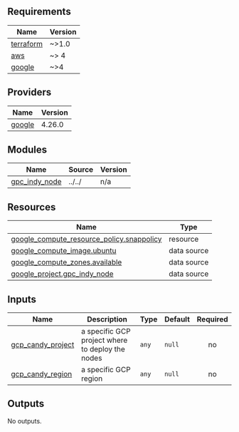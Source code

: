 <!-- BEGIN_TF_DOCS -->
## Requirements

| Name | Version |
|------|---------|
| <a name="requirement_terraform"></a> [terraform](#requirement\_terraform) | ~>1.0 |
| <a name="requirement_aws"></a> [aws](#requirement\_aws) | ~> 4 |
| <a name="requirement_google"></a> [google](#requirement\_google) | ~>4 |

## Providers

| Name | Version |
|------|---------|
| <a name="provider_google"></a> [google](#provider\_google) | 4.26.0 |

## Modules

| Name | Source | Version |
|------|--------|---------|
| <a name="module_gpc_indy_node"></a> [gpc\_indy\_node](#module\_gpc\_indy\_node) | ../../ | n/a |

## Resources

| Name | Type |
|------|------|
| [google_compute_resource_policy.snappolicy](https://registry.terraform.io/providers/hashicorp/google/latest/docs/resources/compute_resource_policy) | resource |
| [google_compute_image.ubuntu](https://registry.terraform.io/providers/hashicorp/google/latest/docs/data-sources/compute_image) | data source |
| [google_compute_zones.available](https://registry.terraform.io/providers/hashicorp/google/latest/docs/data-sources/compute_zones) | data source |
| [google_project.gpc_indy_node](https://registry.terraform.io/providers/hashicorp/google/latest/docs/data-sources/project) | data source |

## Inputs

| Name | Description | Type | Default | Required |
|------|-------------|------|---------|:--------:|
| <a name="input_gcp_candy_project"></a> [gcp\_candy\_project](#input\_gcp\_candy\_project) | a specific GCP project where to deploy the nodes | `any` | `null` | no |
| <a name="input_gcp_candy_region"></a> [gcp\_candy\_region](#input\_gcp\_candy\_region) | a specific GCP region | `any` | `null` | no |

## Outputs

No outputs.
<!-- END_TF_DOCS -->